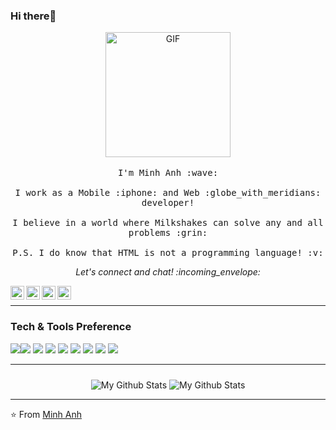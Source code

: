 ### Hi there👋 

<p align="center">
  <img alt="GIF" src="https://media.giphy.com/media/Cmr1OMJ2FN0B2/giphy.gif" width = 200/>
  <br><br>
  <samp>
    I'm Minh Anh :wave:
    <br><br>
    I work as a Mobile :iphone: and Web :globe_with_meridians: developer!
    <br><br>
    I believe in a world where Milkshakes can solve any and all problems :grin:
    <br><br>
    P.S. I do know that HTML is not a programming language! :v:
  </samp>
</p>
<p align="center"> 
  <i> Let's connect and chat! :incoming_envelope: </i>
</p>


<p align="center">
  <a href="https://twitter.com/MinhAnh65616374"> <img align="left" alt="yumjnan Twitter" width="22px" src="https://cdn.jsdelivr.net/npm/simple-icons@v3/icons/twitter.svg width="30"" /></a>&nbsp; &nbsp;
  <a href="https://github.com/minhanh01bg"><img align="left" alt="MinhAnh Github" width="22px" src="https://cdn.jsdelivr.net/npm/simple-icons@v3/icons/github.svg width="30"" /></a>&nbsp; &nbsp;
  <a href="https://www.instagram.com/yumjnan/"><img align="left" alt="yumjnan Instagram" width="22px" src="https://cdn.jsdelivr.net/npm/simple-icons@v3/icons/instagram.svg width="30"" /></a>&nbsp; &nbsp; 
  <a href="https://www.facebook.com/coder.sliverbullet/"><img align="left" alt="Minh Anh Facebook" width="22px" src="https://cdn.jsdelivr.net/npm/simple-icons@v3/icons/facebook.svg width="30"" /></a>&nbsp; &nbsp;
</p>

---

### Tech & Tools Preference

<img
    src="https://img.shields.io/badge/-HTML5-E34F26?style=flat&logo=html5&logoColor=white"
/><img  src="https://img.shields.io/badge/-CSS3-1572B6?style=flat&logo=css3&logoColor=white"
/>
<img
    src="https://img.shields.io/badge/-JavaScript-eed718?style=flat&logo=javascript&logoColor=ffffff"
/>
<img
    src="https://img.shields.io/badge/-React-000000?style=flat&logo=react&logoColor=00c8ff"
/>
<img
    src="https://img.shields.io/badge/-MySQL-F29111?style=flat&logo=mysql&logoColor=FFFFFF"
/>
<img
    src="https://img.shields.io/badge/-Node.js-3C873A?style=flat&logo=Node.js&logoColor=white"
/>
<img
    src="http://img.shields.io/badge/-Git-F1502F?style=flat&logo=git&logoColor=FFFFFF"
/>
<img
    src="http://img.shields.io/badge/-Github-000000?style=flat&logo=github&logoColor=FFFFFF"
/>
<img
    src="http://img.shields.io/badge/-VS%20Code-007ACC?style=flat&logo=visual%20studio%20code&logoColor=white"
/>

--- 
###
<p align="center">  <img align="center" src="https://github-readme-stats.vercel.app/api/top-langs/?username=minhanh01bg&langs_count=10&theme=tokyonight&layout=compact" alt="My Github Stats" /> 
<img align="center" src="https://github-readme-stats.vercel.app/api?username=minhanh01bg&show_icons=true&theme=synthwave" alt="My Github Stats" />
</p>



<!-- <p align="center">  <img src="https://github-readme-stats.vercel.app/api?username=minhanh01bg&show_icons=true&theme=synthwave" alt="My Github Stats" /> </p> -->
<!-- <p align="center">
    <img
        src="https://thumbs.gfycat.com/GoodnaturedFondGaur-size_restricted.gif"
        alt="Synthwave"
        height="300"
        width="500"
    />
</p>
 -->
 
---

⭐ From [Minh Anh](https://github.com/minhanh01bg)
